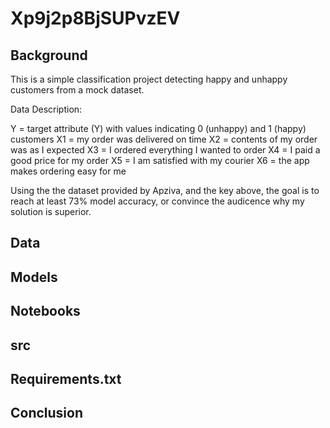 # Xp9j2p8BjSUPvzEV

## Background 
This is a simple classification project detecting happy and unhappy customers from a mock dataset. 

Data Description:

Y = target attribute (Y) with values indicating 0 (unhappy) and 1 (happy) customers
X1 = my order was delivered on time
X2 = contents of my order was as I expected
X3 = I ordered everything I wanted to order
X4 = I paid a good price for my order
X5 = I am satisfied with my courier
X6 = the app makes ordering easy for me

Using the the dataset provided by Apziva, and the key above, the goal is to reach at least 73% model accuracy, or convince the audicence why my solution is superior.

## Data

## Models

## Notebooks

## src

## Requirements.txt

## Conclusion